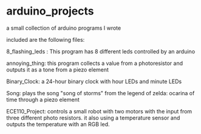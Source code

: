 # arduino_projects
a small collection of arduino programs I wrote

included are the following files:

8_flashing_leds :
This program has 8 different leds controlled by an arduino

annoying_thing:
this program collects a value from a photoresistor and outputs it as a tone
from a piezo element

Binary_Clock:
a 24-hour binary clock with hour LEDs and minute LEDs

Song:
plays the song "song of storms" from the legend of zelda: ocarina of time
through a piezo element

ECE110_Project:
controls a small robot with two motors with the input from three different 
photo resistors. it also using a temperature sensor and outputs the temperature 
with an RGB led.


